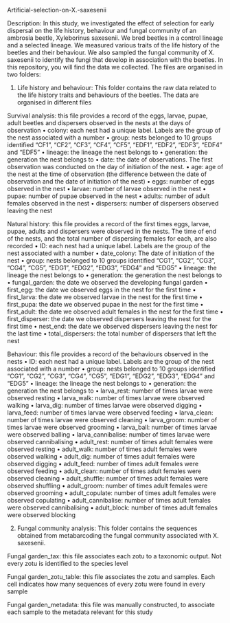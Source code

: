 Artificial-selection-on-X.-saxesenii

Description: In this study, we investigated the effect of selection for early dispersal on the life history, behaviour and fungal community of an ambrosia beetle, Xyleborinus saxesenii. We bred beetles in a control lineage and a selected lineage. We measured various traits of the life history of the beetles and their behaviour. We also sampled the fungal community of X. saxesenii to identify the fungi that develop in association with the beetles.
In this repository, you will find the data we collected. The files are organised in two folders:

1.	Life history and behaviour: This folder contains the raw data related to the life history traits and behaviours of the beetles. The data are organised in different files

Survival analysis: this file provides a record of the eggs, larvae, pupae, adult beetles and dispersers observed in the nests at the days of observation
•	colony: each nest had a unique label. Labels are the group of the nest associated with a number
•	group: nests belonged to 10 groups identified “CF1”, “CF2”, “CF3”, “CF4”, “CF5”, “EDF1”, “EDF2”, “EDF3”, “EDF4” and “EDF5”
•	lineage: the lineage the nest belongs to
•	generation: the generation the nest belongs to
•	date: the date of observations. The first observation was conducted on the day of initiation of the nest.
•	age: age of the nest at the time of observation (the difference between the date of observation and the date of initiation of the nest)
•	eggs: number of eggs observed in the nest
•	larvae: number of larvae observed in the nest
•	pupae: number of pupae observed in the nest
•	adults: number of adult females observed in the nest
•	dispersers: number of dispersers observed leaving the nest

Natural history: this file provides a record of the first times eggs, larvae, pupae, adults and dispersers were observed in the nests. The time of end of the nests, and the total number of dispersing females for each, are also recorded
•	ID: each nest had a unique label. Labels are the group of the nest associated with a number
•	date_colony: The date of initiation of the nest
•	group: nests belonged to 10 groups identified “CG1”, “CG2”, “CG3”, “CG4”, “CG5”, “EDG1”, “EDG2”, “EDG3”, “EDG4” and “EDG5”
•	lineage: the lineage the nest belongs to
•	generation: the generation the nest belongs to
•	fungal_garden: the date we observed the developing fungal garden
•	first_egg: the date we observed eggs in the nest for the first time
•	first_larva: the date we observed larvae in the nest for the first time
•	first_pupa: the date we observed pupae in the nest for the first time
•	first_adult: the date we observed adult females in the nest for the first time
•	first_disperser: the date we observed dispersers leaving the nest for the first time
•	nest_end: the date we observed dispersers leaving the nest for the last time
•	total_dispersers: the total number of dispersers that left the nest

Behaviour: this file provides a record of the behaviours observed in the nests
•	ID: each nest had a unique label. Labels are the group of the nest associated with a number
•	group: nests belonged to 10 groups identified “CG1”, “CG2”, “CG3”, “CG4”, “CG5”, “EDG1”, “EDG2”, “EDG3”, “EDG4” and “EDG5”
•	lineage: the lineage the nest belongs to
•	generation: the generation the nest belongs to
•	larva_rest: number of times larvae were observed resting
•	larva_walk: number of times larvae were observed walking
•	larva_dig: number of times larvae were observed digging
•	larva_feed: number of times larvae were observed feeding
•	larva_clean: number of times larvae were observed cleaning
•	larva_groom: number of times larvae were observed grooming
•	larva_ball: number of times larvae were observed balling
•	larva_cannibalise: number of times larvae were observed cannibalising
•	adult_rest: number of times adult females were observed resting
•	adult_walk: number of times adult females were observed walking
•	adult_dig: number of times adult females were observed digging
•	adult_feed: number of times adult females were observed feeding
•	adult_clean: number of times adult females were observed cleaning
•	adult_shuffle: number of times adult females were observed shuffling
•	adult_groom: number of times adult females were observed grooming
•	adult_copulate: number of times adult females were observed copulating
•	adult_cannibalise: number of times adult females were observed cannibalising
•	adult_block: number of times adult females were observed blocking

2.	Fungal community analysis: This folder contains the sequences obtained from metabarcoding the fungal community associated with X. saxesenii.

Fungal garden_tax: this file associates each zotu to a taxonomic output. Not every zotu is identified to the species level

Fungal garden_zotu_table: this file associates the zotu and samples. Each cell indicates how many sequences of every zotu were found in every sample

Fungal garden_metadata: this file was manually constructed, to associate each sample to the metadata relevant for this study
